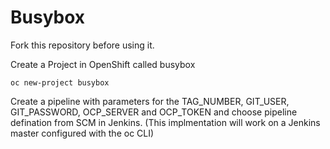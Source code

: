 # Busybox
Fork this repository before using it.

Create a Project in OpenShift called busybox

```
oc new-project busybox
```

Create a pipeline with parameters for the TAG_NUMBER, GIT_USER, GIT_PASSWORD, OCP_SERVER and OCP_TOKEN and choose pipeline defination from SCM in Jenkins. (This implmentation will work on a Jenkins master configured with the oc CLI)
